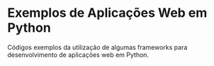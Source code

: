 # Exemplos de Aplicações Web em Python

Códigos exemplos da utilização de algumas frameworks para desenvolvimento de aplicações web em Python.
